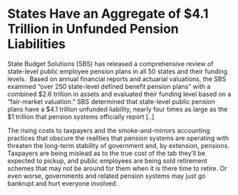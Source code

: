 # States Have an Aggregate of $4.1 Trillion in Unfunded Pension Liabilities

State Budget Solutions (SBS) has released a comprehensive review of
state-level public employee pension plans in all 50 states and their
funding levels.  Based on annual financial reports and actuarial
valuations, the SBS examined “over 250 state-level defined benefit
pension plans” with a combined $2.6 trillion in assets and evaluated
their funding level based on a “fair-market valuation.” SBS determined
that state-level public pension plans have a $4.1 trillion unfunded
liability, nearly four times as large as the $1 trillion that pension
systems officially report [..]

The rising costs to taxpayers and the smoke-and-mirrors accounting
practices that obscure the realities that pension systems are
operating with threaten the long-term stability of government and, by
extension, pensions. Taxpayers are being mislead as to the true cost
of the tab they’ll be expected to pickup, and public employees are
being sold retirement schemes that may not be around for them when it
is there time to retire. Or even worse, governments and related
pension systems may just go bankrupt and hurt everyone involved.







